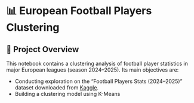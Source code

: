 # 📊 European Football Players Clustering
## 🧠 Project Overview
This notebook contains a clustering analysis of football player statistics in major European leagues (season 2024–2025). Its main objectives are:
- Conducting exploration on the “Football Players Stats (2024–2025)” dataset downloaded from [Kaggle](https://www.kaggle.com/).
- Building a clustering model using K-Means
